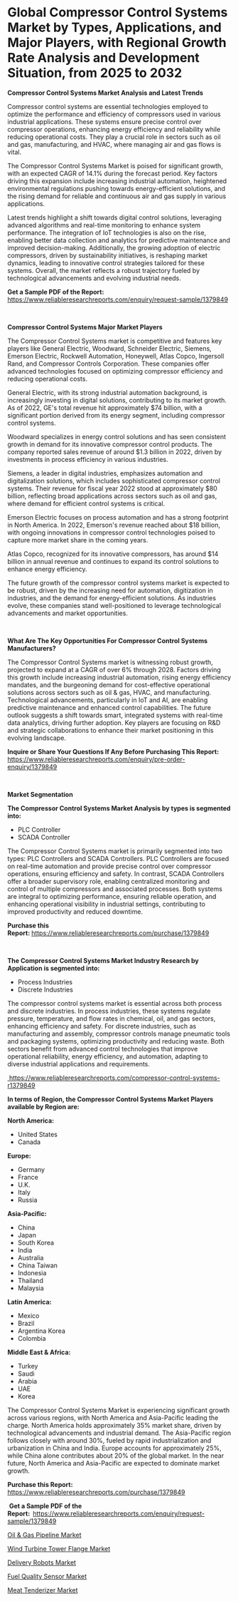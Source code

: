 <p><h1>Global Compressor Control Systems Market by Types, Applications, and Major Players, with Regional Growth Rate Analysis and Development Situation, from 2025 to 2032</h1></p><p><strong>Compressor Control Systems Market Analysis and Latest Trends</strong></p>
<p><p>Compressor control systems are essential technologies employed to optimize the performance and efficiency of compressors used in various industrial applications. These systems ensure precise control over compressor operations, enhancing energy efficiency and reliability while reducing operational costs. They play a crucial role in sectors such as oil and gas, manufacturing, and HVAC, where managing air and gas flows is vital.</p><p>The Compressor Control Systems Market is poised for significant growth, with an expected CAGR of 14.1% during the forecast period. Key factors driving this expansion include increasing industrial automation, heightened environmental regulations pushing towards energy-efficient solutions, and the rising demand for reliable and continuous air and gas supply in various applications. </p><p>Latest trends highlight a shift towards digital control solutions, leveraging advanced algorithms and real-time monitoring to enhance system performance. The integration of IoT technologies is also on the rise, enabling better data collection and analytics for predictive maintenance and improved decision-making. Additionally, the growing adoption of electric compressors, driven by sustainability initiatives, is reshaping market dynamics, leading to innovative control strategies tailored for these systems. Overall, the market reflects a robust trajectory fueled by technological advancements and evolving industrial needs.</p></p>
<p><strong>Get a Sample PDF of the Report:&nbsp;</strong> <a href="https://www.reliableresearchreports.com/enquiry/request-sample/1379849?utm_campaign=36&utm_medium=2&utm_source=Github&utm_content=ia&utm_term=23022025&utm_id=compressor-control-systems">https://www.reliableresearchreports.com/enquiry/request-sample/1379849</a></p>
<p>&nbsp;</p>
<p><strong>Compressor Control Systems Major Market Players</strong></p>
<p><p>The Compressor Control Systems market is competitive and features key players like General Electric, Woodward, Schneider Electric, Siemens, Emerson Electric, Rockwell Automation, Honeywell, Atlas Copco, Ingersoll Rand, and Compressor Controls Corporation. These companies offer advanced technologies focused on optimizing compressor efficiency and reducing operational costs.</p><p>General Electric, with its strong industrial automation background, is increasingly investing in digital solutions, contributing to its market growth. As of 2022, GE's total revenue hit approximately $74 billion, with a significant portion derived from its energy segment, including compressor control systems.</p><p>Woodward specializes in energy control solutions and has seen consistent growth in demand for its innovative compressor control products. The company reported sales revenue of around $1.3 billion in 2022, driven by investments in process efficiency in various industries.</p><p>Siemens, a leader in digital industries, emphasizes automation and digitalization solutions, which includes sophisticated compressor control systems. Their revenue for fiscal year 2022 stood at approximately $80 billion, reflecting broad applications across sectors such as oil and gas, where demand for efficient control systems is critical.</p><p>Emerson Electric focuses on process automation and has a strong footprint in North America. In 2022, Emerson's revenue reached about $18 billion, with ongoing innovations in compressor control technologies poised to capture more market share in the coming years.</p><p>Atlas Copco, recognized for its innovative compressors, has around $14 billion in annual revenue and continues to expand its control solutions to enhance energy efficiency.</p><p>The future growth of the compressor control systems market is expected to be robust, driven by the increasing need for automation, digitization in industries, and the demand for energy-efficient solutions. As industries evolve, these companies stand well-positioned to leverage technological advancements and market opportunities.</p></p>
<p>&nbsp;</p>
<p><strong>What Are The Key Opportunities For Compressor Control Systems Manufacturers?</strong></p>
<p><p>The Compressor Control Systems market is witnessing robust growth, projected to expand at a CAGR of over 6% through 2028. Factors driving this growth include increasing industrial automation, rising energy efficiency mandates, and the burgeoning demand for cost-effective operational solutions across sectors such as oil & gas, HVAC, and manufacturing. Technological advancements, particularly in IoT and AI, are enabling predictive maintenance and enhanced control capabilities. The future outlook suggests a shift towards smart, integrated systems with real-time data analytics, driving further adoption. Key players are focusing on R&D and strategic collaborations to enhance their market positioning in this evolving landscape.</p></p>
<p><strong>Inquire or Share Your Questions If Any Before Purchasing This Report:</strong> <a href="https://www.reliableresearchreports.com/enquiry/pre-order-enquiry/1379849?utm_campaign=36&utm_medium=2&utm_source=Github&utm_content=ia&utm_term=23022025&utm_id=compressor-control-systems">https://www.reliableresearchreports.com/enquiry/pre-order-enquiry/1379849</a></p>
<p>&nbsp;</p>
<p><strong>Market Segmentation</strong></p>
<p><strong>The Compressor Control Systems Market Analysis by types is segmented into:</strong></p>
<p><ul><li>PLC Controller</li><li>SCADA Controller</li></ul></p>
<p><p>The Compressor Control Systems market is primarily segmented into two types: PLC Controllers and SCADA Controllers. PLC Controllers are focused on real-time automation and provide precise control over compressor operations, ensuring efficiency and safety. In contrast, SCADA Controllers offer a broader supervisory role, enabling centralized monitoring and control of multiple compressors and associated processes. Both systems are integral to optimizing performance, ensuring reliable operation, and enhancing operational visibility in industrial settings, contributing to improved productivity and reduced downtime.</p></p>
<p><strong>Purchase this Report:&nbsp;</strong><a href="https://www.reliableresearchreports.com/purchase/1379849?utm_campaign=36&utm_medium=2&utm_source=Github&utm_content=ia&utm_term=23022025&utm_id=compressor-control-systems">https://www.reliableresearchreports.com/purchase/1379849</a></p>
<p>&nbsp;</p>
<p><strong>The Compressor Control Systems Market Industry Research by Application is segmented into:</strong></p>
<p><ul><li>Process Industries</li><li>Discrete Industries</li></ul></p>
<p><p>The compressor control systems market is essential across both process and discrete industries. In process industries, these systems regulate pressure, temperature, and flow rates in chemical, oil, and gas sectors, enhancing efficiency and safety. For discrete industries, such as manufacturing and assembly, compressor controls manage pneumatic tools and packaging systems, optimizing productivity and reducing waste. Both sectors benefit from advanced control technologies that improve operational reliability, energy efficiency, and automation, adapting to diverse industrial applications and requirements.</p></p>
<p><a href="https://www.reliableresearchreports.com/compressor-control-systems-r1379849?utm_campaign=36&utm_medium=2&utm_source=Github&utm_content=ia&utm_term=23022025&utm_id=compressor-control-systems">&nbsp;https://www.reliableresearchreports.com/compressor-control-systems-r1379849</a></p>
<p><strong>In terms of Region, the Compressor Control Systems Market Players available by Region are:</strong></p>
<p>
    <p> <strong> North America: </strong>
        <ul>
            <li>United States</li>
            <li>Canada</li>
        </ul>
        </p> 
    <p> <strong> Europe: </strong>
        <ul>
            <li>Germany</li>
            <li>France</li>
            <li>U.K.</li>
            <li>Italy</li>
            <li>Russia</li>
        </ul>
        </p> 
    <p> <strong> Asia-Pacific: </strong>
        <ul>
            <li>China</li>
            <li>Japan</li>
            <li>South Korea</li>
            <li>India</li>
            <li>Australia</li>
            <li>China Taiwan</li>
            <li>Indonesia</li>
            <li>Thailand</li>
            <li>Malaysia</li>
        </ul>
        </p> 
    <p> <strong> Latin America: </strong>
        <ul>
            <li>Mexico</li>
            <li>Brazil</li>
            <li>Argentina Korea</li>
            <li>Colombia</li>
        </ul>
        </p> 
    <p> <strong> Middle East & Africa: </strong>
        <ul>
            <li>Turkey</li>
            <li>Saudi</li>
            <li>Arabia</li>
            <li>UAE</li>
            <li>Korea</li>
        </ul>
    </p>
    </p>
<p><p>The Compressor Control Systems Market is experiencing significant growth across various regions, with North America and Asia-Pacific leading the charge. North America holds approximately 35% market share, driven by technological advancements and industrial demand. The Asia-Pacific region follows closely with around 30%, fueled by rapid industrialization and urbanization in China and India. Europe accounts for approximately 25%, while China alone contributes about 20% of the global market. In the near future, North America and Asia-Pacific are expected to dominate market growth.</p></p>
<p><strong>Purchase this Report: </strong><a href="https://www.reliableresearchreports.com/purchase/1379849?utm_campaign=36&utm_medium=2&utm_source=Github&utm_content=ia&utm_term=23022025&utm_id=compressor-control-systems">https://www.reliableresearchreports.com/purchase/1379849</a></p>
<p>&nbsp;<strong>Get a Sample PDF of the Report:&nbsp;&nbsp;</strong><a href="https://www.reliableresearchreports.com/enquiry/request-sample/1379849?utm_campaign=36&utm_medium=2&utm_source=Github&utm_content=ia&utm_term=23022025&utm_id=compressor-control-systems">https://www.reliableresearchreports.com/enquiry/request-sample/1379849</a></p>
<p><strong></strong></p>
<p><p><a href="https://github.com/milolohusami/Market-Research-Report-List-1/blob/main/oil-gas-pipeline-market.md?utm_campaign=36&utm_medium=2&utm_source=Github&utm_content=ia&utm_term=23022025&utm_id=compressor-control-systems">Oil & Gas Pipeline Market</a></p><p><a href="https://github.com/beroxiluwaya/Market-Research-Report-List-1/blob/main/wind-turbine-tower-flange-market.md?utm_campaign=36&utm_medium=2&utm_source=Github&utm_content=ia&utm_term=23022025&utm_id=compressor-control-systems">Wind Turbine Tower Flange Market</a></p><p><a href="https://github.com/saklpelzami95/Market-Research-Report-List-1/blob/main/delivery-robots-market.md?utm_campaign=36&utm_medium=2&utm_source=Github&utm_content=ia&utm_term=23022025&utm_id=compressor-control-systems">Delivery Robots Market</a></p><p><a href="https://github.com/geyangvayora/Market-Research-Report-List-1/blob/main/fuel-quality-sensor-market.md?utm_campaign=36&utm_medium=2&utm_source=Github&utm_content=ia&utm_term=23022025&utm_id=compressor-control-systems">Fuel Quality Sensor Market</a></p><p><a href="https://github.com/zeigounjoom/Market-Research-Report-List-1/blob/main/meat-tenderizer-market.md?utm_campaign=36&utm_medium=2&utm_source=Github&utm_content=ia&utm_term=23022025&utm_id=compressor-control-systems">Meat Tenderizer Market</a></p></p>